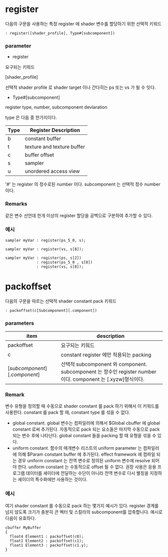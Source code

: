 # register

다음의 구문을 사용하는 특정 register 에 shader 변수를 할당하기 위한 선택적 키워드
```HLSL
: register([shader_profile], Type#[subcomponent])
```

### parameter

- register

요구되는 키워드

[shader_profile]

선택적 shader profile 로 shader target 이나 간다히는 ps 또는 vs 가 될 수 잇다.

- Type#[subcomponent]

register type, number, subcomponent devlaration

type 은 다음 중 한가지이다.

|Type|Register Description|
|---|---|
|b|constant buffer|
|t|texture and texture buffer|
|c|buffer offset|
|s|sampler|
|u|unordered access view|

'#' 는 register 의 정수로된 number 이다.
subcomponent 는 선택적 정수 number 이다.

### Remarks

같은 변수 선언데 한개 이상의 register 할당을 공백으로 구분하여 추가할 수 있다.

### 예시

```
sampler myVar : register(ps_5_0, s);
```

```
sampler myVar : register(vs, s[8]);
```

```
sampler myVar : register(ps, s[2])
              : register(ps_5_0 , s[0])
	          : register(vs, s[8]);
```


# packoffset

다음의 구문을 따르는 선택적 shader constant pack 키워드

```
: packoffset(c[Subcomponent][.component])
```

### parameters

|item|description|
|---|---|
|packoffset|요구되는 키워드|
|c|constant register 에만 적용되는 packing|
|$[subcomponent][.component]$|선택적 subcomponent 와 component. subcomponent 는 정수인 register number이다. component 는 [.xyzw]형식이다. |

### Remark

변수 유형을 정의할 때 수동으로 shader constant 를 pack 하기 위해서 이 키워드를 사용한다. constant 를 pack 할 때, constant type 를 섞을 수 없다.

- global constant. global 변수는 컴파일러에 의해서 $Global cbuffer 에 global constant 로써 추가된다. 자동적으로 pack 되는 요소들은 마지막 수동으로 pack 되는 변수 후에 나타난다. global constant 들을 packing 할 때  유형을 섞을 수 있다.
- uniform constant. 함수의 매개변수 리스트의 uniform parameter 는 컴파일러에 의해 $Param constant buffer 에 추가된다. effect framework 에 컴파일 되는 경우 uniform constant 는 전역 변수로 정의된 uniform 변수에 resolve 되어야 한다. uniform constant 는 수동적으로 offset 될 수 없다. 권장 사용은 응용 프로그램 데이터를 셰이더에 전달하는 수단이 아니라 전역 변수로 다시 별칭을 지정하는 셰이더의 특수화에만 사용하는 것이다.

### 예시

여기 shader constant 를 수동으로 pack 하는 몇가지 예시가 있다.
register 경계를 넘지 않도록 크기가 충분히 큰 벡터 및 스칼라의 subcomponent를 압축합니다. 예시로 다음이 유효하다.

```
cbuffer MyBuffer 
{ 
  float4 Element1 : packoffset(c0); 
  float1 Element2 : packoffset(c1); 
  float1 Element3 : packoffset(c1.y); 
}
```
